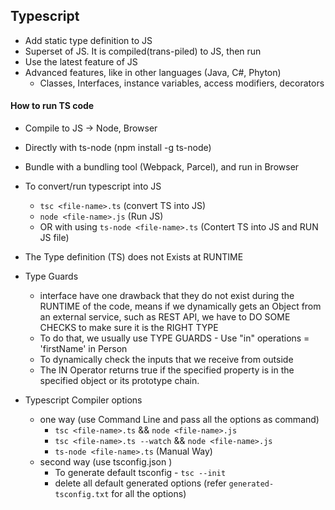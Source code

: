 ## Typescript

- Add static type definition to JS
- Superset of JS. It is compiled(trans-piled) to JS, then run
- Use the latest feature of JS
- Advanced features, like in other languages (Java, C#, Phyton)
  - Classes, Interfaces, instance variables, access modifiers, decorators

#### How to run TS code

- Compile to JS -> Node, Browser
- Directly with ts-node (npm install -g ts-node)
- Bundle with a bundling tool (Webpack, Parcel), and run in Browser
- To convert/run typescript into JS

  - `tsc <file-name>.ts` (convert TS into JS)
  - `node <file-name>.js` (Run JS)
  - OR with using `ts-node <file-name>.ts` (Contert TS into JS and RUN JS file)

- The Type definition (TS) does not Exists at RUNTIME

- Type Guards

  - interface have one drawback that they do not exist during the RUNTIME of the code, means if we dynamically gets an Object
    from an external service, such as REST API, we have to DO SOME CHECKS to make sure it is the RIGHT TYPE
  - To do that, we usually use TYPE GUARDS - Use "in" operations = 'firstName' in Person
  - To dynamically check the inputs that we receive from outside
  - The IN Operator returns true if the specified property is in the specified object or its prototype chain.

- Typescript Compiler options
  - one way (use Command Line and pass all the options as command)
    - `tsc <file-name>.ts` && `node <file-name>.js`
    - `tsc <file-name>.ts --watch` && `node <file-name>.js`
    - `ts-node <file-name>.ts` (Manual Way)
  - second way (use tsconfig.json )
    - To generate default tsconfig - `tsc --init`
    - delete all default generated options (refer `generated-tsconfig.txt` for all the options)
